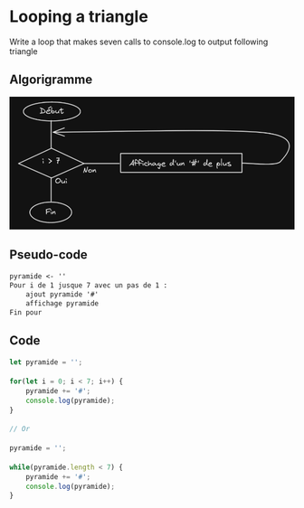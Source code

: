 # Looping a triangle

Write a loop that makes seven calls to console.log to output following triangle<br>

## Algorigramme

![](algo.png)

## Pseudo-code

```
pyramide <- ''
Pour i de 1 jusque 7 avec un pas de 1 :
    ajout pyramide '#'
    affichage pyramide
Fin pour
```

## Code

```js
let pyramide = '';

for(let i = 0; i < 7; i++) {
    pyramide += '#';
    console.log(pyramide);
}

// Or

pyramide = '';

while(pyramide.length < 7) {
    pyramide += '#';
    console.log(pyramide);
}

```
